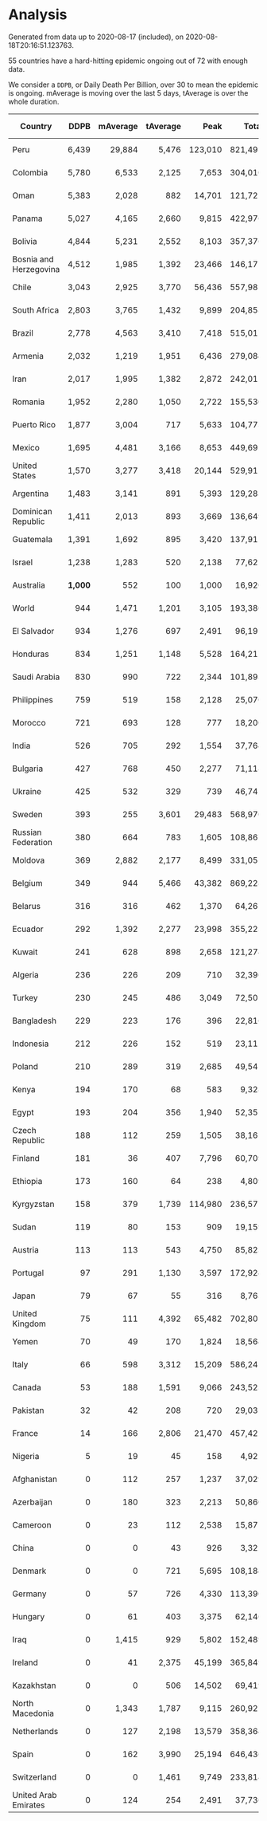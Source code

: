 
# Analysis

Generated from data up to 2020-08-17 (included), on 2020-08-18T20:16:51.123763.

55 countries have a hard-hitting epidemic ongoing out of 72 with enough data.

We consider a `DDPB`, or Daily Death Per Billion, over 30 to mean the epidemic is ongoing.
mAverage is moving over the last 5 days, tAverage is over the whole duration.


| Country | DDPB | mAverage | tAverage | Peak | Total | Start | Peak Date | End | Duration |  Status |
|---------|-----:|---------:|---------:|-----:|------:|-------|-----------|-----|----------|---------|
| Peru | 6,439 | 29,884 | 5,476 | 123,010 | 821,491 | 2020-03-20 | 2020-08-14 | None | 150 days | ongoing |
| Colombia | 5,780 | 6,533 | 2,125 | 7,653 | 304,010 | 2020-03-27 | 2020-07-30 | None | 143 days | ongoing |
| Oman | 5,383 | 2,028 | 882 | 14,701 | 121,721 | 2020-04-01 | 2020-08-06 | None | 138 days | ongoing |
| Panama | 5,027 | 4,165 | 2,660 | 9,815 | 422,976 | 2020-03-11 | 2020-07-25 | None | 159 days | ongoing |
| Bolivia | 4,844 | 5,231 | 2,552 | 8,103 | 357,376 | 2020-03-30 | 2020-08-05 | None | 140 days | ongoing |
| Bosnia and Herzegovina | 4,512 | 1,985 | 1,392 | 23,466 | 146,171 | 2020-05-04 | 2020-05-04 | None | 105 days | ongoing |
| Chile | 3,043 | 2,925 | 3,770 | 56,436 | 557,985 | 2020-03-22 | 2020-07-18 | None | 148 days | ongoing |
| South Africa | 2,803 | 3,765 | 1,432 | 9,899 | 204,853 | 2020-03-27 | 2020-07-23 | None | 143 days | ongoing |
| Brazil | 2,778 | 4,563 | 3,410 | 7,418 | 515,017 | 2020-03-19 | 2020-07-30 | None | 151 days | ongoing |
| Armenia | 2,032 | 1,219 | 1,951 | 6,436 | 279,084 | 2020-03-27 | 2020-06-02 | None | 143 days | ongoing |
| Iran | 2,017 | 1,995 | 1,382 | 2,872 | 242,015 | 2020-02-24 | 2020-07-28 | None | 175 days | ongoing |
| Romania | 1,952 | 2,280 | 1,050 | 2,722 | 155,530 | 2020-03-22 | 2020-08-13 | None | 148 days | ongoing |
| Puerto Rico | 1,877 | 3,004 | 717 | 5,633 | 104,773 | 2020-03-24 | 2020-08-15 | None | 146 days | ongoing |
| Mexico | 1,695 | 4,481 | 3,166 | 8,653 | 449,692 | 2020-03-28 | 2020-06-04 | None | 142 days | ongoing |
| United States | 1,570 | 3,277 | 3,418 | 20,144 | 529,915 | 2020-03-15 | 2020-04-16 | None | 155 days | ongoing |
| Argentina | 1,483 | 3,141 | 891 | 5,393 | 129,283 | 2020-03-25 | 2020-08-12 | None | 145 days | ongoing |
| Dominican Republic | 1,411 | 2,013 | 893 | 3,669 | 136,649 | 2020-03-17 | 2020-07-19 | None | 153 days | ongoing |
| Guatemala | 1,391 | 1,692 | 895 | 3,420 | 137,915 | 2020-03-16 | 2020-07-24 | None | 154 days | ongoing |
| Israel | 1,238 | 1,283 | 520 | 2,138 | 77,621 | 2020-03-21 | 2020-08-02 | None | 149 days | ongoing |
| Australia | **1,000** | 552 | 100 | 1,000 | 16,920 | 2020-03-01 | 2020-08-17 | None | 169 days | ongoing |
| World | 944 | 1,471 | 1,201 | 3,105 | 193,380 | 2020-03-09 | 2020-07-23 | None | 161 days | ongoing |
| El Salvador | 934 | 1,276 | 697 | 2,491 | 96,191 | 2020-04-01 | 2020-08-08 | None | 138 days | ongoing |
| Honduras | 834 | 1,251 | 1,148 | 5,528 | 164,217 | 2020-03-27 | 2020-07-22 | None | 143 days | ongoing |
| Saudi Arabia | 830 | 990 | 722 | 2,344 | 101,893 | 2020-03-29 | 2020-06-14 | None | 141 days | ongoing |
| Philippines | 759 | 519 | 158 | 2,128 | 25,070 | 2020-03-12 | 2020-07-13 | None | 158 days | ongoing |
| Morocco | 721 | 693 | 128 | 777 | 18,200 | 2020-03-28 | 2020-08-14 | None | 142 days | ongoing |
| India | 526 | 705 | 292 | 1,554 | 37,764 | 2020-04-10 | 2020-06-17 | None | 129 days | ongoing |
| Bulgaria | 427 | 768 | 450 | 2,277 | 71,118 | 2020-03-12 | 2020-08-04 | None | 158 days | ongoing |
| Ukraine | 425 | 532 | 329 | 739 | 46,742 | 2020-03-28 | 2020-08-07 | None | 142 days | ongoing |
| Sweden | 393 | 255 | 3,601 | 29,483 | 568,970 | 2020-03-12 | 2020-04-16 | None | 158 days | ongoing |
| Russian Federation | 380 | 664 | 783 | 1,605 | 108,867 | 2020-03-31 | 2020-05-29 | None | 139 days | ongoing |
| Moldova | 369 | 2,882 | 2,177 | 8,499 | 331,051 | 2020-03-18 | 2020-08-05 | None | 152 days | ongoing |
| Belgium | 349 | 944 | 5,466 | 43,382 | 869,228 | 2020-03-11 | 2020-04-10 | None | 159 days | ongoing |
| Belarus | 316 | 316 | 462 | 1,370 | 64,261 | 2020-03-31 | 2020-06-19 | None | 139 days | ongoing |
| Ecuador | 292 | 1,392 | 2,277 | 23,998 | 355,223 | 2020-03-14 | 2020-05-11 | None | 156 days | ongoing |
| Kuwait | 241 | 628 | 898 | 2,658 | 121,274 | 2020-04-04 | 2020-05-16 | None | 135 days | ongoing |
| Algeria | 236 | 226 | 209 | 710 | 32,396 | 2020-03-15 | 2020-04-10 | None | 155 days | ongoing |
| Turkey | 230 | 245 | 486 | 3,049 | 72,501 | 2020-03-21 | 2020-04-17 | None | 149 days | ongoing |
| Bangladesh | 229 | 223 | 176 | 396 | 22,816 | 2020-04-10 | 2020-06-30 | None | 129 days | ongoing |
| Indonesia | 212 | 226 | 152 | 519 | 23,112 | 2020-03-18 | 2020-07-22 | None | 152 days | ongoing |
| Poland | 210 | 289 | 319 | 2,685 | 49,541 | 2020-03-15 | 2020-06-20 | None | 155 days | ongoing |
| Kenya | 194 | 170 | 68 | 583 | 9,328 | 2020-04-02 | 2020-07-31 | None | 137 days | ongoing |
| Egypt | 193 | 204 | 356 | 1,940 | 52,351 | 2020-03-23 | 2020-06-17 | None | 147 days | ongoing |
| Czech Republic | 188 | 112 | 259 | 1,505 | 38,165 | 2020-03-23 | 2020-04-15 | None | 147 days | ongoing |
| Finland | 181 | 36 | 407 | 7,796 | 60,709 | 2020-03-21 | 2020-04-22 | None | 149 days | ongoing |
| Ethiopia | 173 | 160 | 64 | 238 | 4,809 | 2020-06-03 | 2020-08-03 | None | 75 days | ongoing |
| Kyrgyzstan | 158 | 379 | 1,739 | 114,980 | 236,571 | 2020-04-03 | 2020-07-19 | None | 136 days | ongoing |
| Sudan | 119 | 80 | 153 | 909 | 19,159 | 2020-04-14 | 2020-05-30 | None | 125 days | ongoing |
| Austria | 113 | 113 | 543 | 4,750 | 85,823 | 2020-03-12 | 2020-04-23 | None | 158 days | ongoing |
| Portugal | 97 | 291 | 1,130 | 3,597 | 172,924 | 2020-03-17 | 2020-04-03 | None | 153 days | ongoing |
| Japan | 79 | 67 | 55 | 316 | 8,763 | 2020-03-11 | 2020-05-02 | None | 159 days | ongoing |
| United Kingdom | 75 | 111 | 4,392 | 65,482 | 702,801 | 2020-03-10 | 2020-04-30 | None | 160 days | ongoing |
| Yemen | 70 | 49 | 170 | 1,824 | 18,564 | 2020-04-30 | 2020-07-13 | None | 109 days | ongoing |
| Italy | 66 | 598 | 3,312 | 15,209 | 586,241 | 2020-02-22 | 2020-03-28 | None | 177 days | ongoing |
| Canada | 53 | 188 | 1,591 | 9,066 | 243,523 | 2020-03-17 | 2020-05-06 | None | 153 days | ongoing |
| Pakistan | 32 | 42 | 208 | 720 | 29,031 | 2020-03-31 | 2020-06-20 | None | 139 days | ongoing |
| France | 14 | 166 | 2,806 | 21,470 | 457,422 | 2020-03-06 | 2020-04-16 | 2020-08-16 | 163 days | finished |
| Nigeria | 5 | 19 | 45 | 158 | 4,921 | 2020-04-30 | 2020-06-17 | 2020-08-15 | 107 days | finished |
| Afghanistan | 0 | 112 | 257 | 1,237 | 37,029 | 2020-03-25 | 2020-07-15 | 2020-08-16 | 144 days | finished |
| Azerbaijan | 0 | 180 | 323 | 2,213 | 50,860 | 2020-03-12 | 2020-07-22 | 2020-08-16 | 157 days | finished |
| Cameroon | 0 | 23 | 112 | 2,538 | 15,871 | 2020-03-25 | 2020-06-15 | 2020-08-13 | 141 days | finished |
| China | 0 | 0 | 43 | 926 | 3,322 | 2020-01-30 | 2020-04-16 | 2020-04-16 | 77 days | finished |
| Denmark | 0 | 0 | 721 | 5,695 | 108,184 | 2020-03-15 | 2020-04-02 | 2020-08-12 | 150 days | finished |
| Germany | 0 | 57 | 726 | 4,330 | 113,390 | 2020-03-13 | 2020-04-15 | 2020-08-16 | 156 days | finished |
| Hungary | 0 | 61 | 403 | 3,375 | 62,140 | 2020-03-15 | 2020-04-19 | 2020-08-16 | 154 days | finished |
| Iraq | 0 | 1,415 | 929 | 5,802 | 152,489 | 2020-03-05 | 2020-06-27 | 2020-08-16 | 164 days | finished |
| Ireland | 0 | 41 | 2,375 | 45,199 | 365,849 | 2020-03-12 | 2020-04-25 | 2020-08-13 | 154 days | finished |
| Kazakhstan | 0 | 0 | 506 | 14,502 | 69,419 | 2020-03-27 | 2020-08-04 | 2020-08-11 | 137 days | finished |
| North Macedonia | 0 | 1,343 | 1,787 | 9,115 | 260,927 | 2020-03-23 | 2020-07-02 | 2020-08-16 | 146 days | finished |
| Netherlands | 0 | 127 | 2,198 | 13,579 | 358,364 | 2020-03-06 | 2020-04-07 | 2020-08-16 | 163 days | finished |
| Spain | 0 | 162 | 3,990 | 25,194 | 646,436 | 2020-03-06 | 2020-06-20 | 2020-08-15 | 162 days | finished |
| Switzerland | 0 | 0 | 1,461 | 9,749 | 233,814 | 2020-03-05 | 2020-04-15 | 2020-08-12 | 160 days | finished |
| United Arab Emirates | 0 | 124 | 254 | 2,491 | 37,736 | 2020-03-21 | 2020-05-10 | 2020-08-16 | 148 days | finished |

